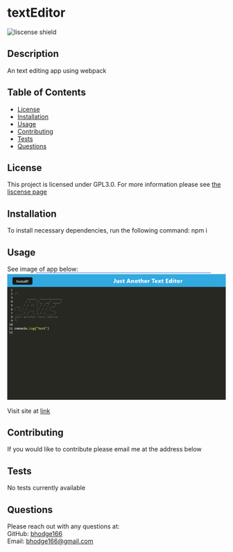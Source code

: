 # textEditor

![liscense shield](https://img.shields.io/badge/license-GPL3.0-blue)

## Description

An text editing app using webpack

## Table of Contents

- [License](#license)
- [Installation](#installation)
- [Usage](#usage)
- [Contributing](#contributing)
- [Tests](#tests)
- [Questions](#questions)

## License

This project is licensed under GPL3.0. For more information please see [the liscense page](https://choosealicense.com/licenses/gpl-3.0/)

## Installation

To install necessary dependencies, run the following command: npm i

## Usage

See image of app below: </br>
![Website image](./assets/images/textEditor.PNG)

Visit site at [link](https://fast-refuge-59524.herokuapp.com/)

## Contributing

If you would like to contribute please email me at the address below

## Tests

No tests currently available

## Questions

Please reach out with any questions at: <br />
GitHub: [bhodge166](https://github.com/bhodge166)<br />
Email: bhodge166@gmail.com
